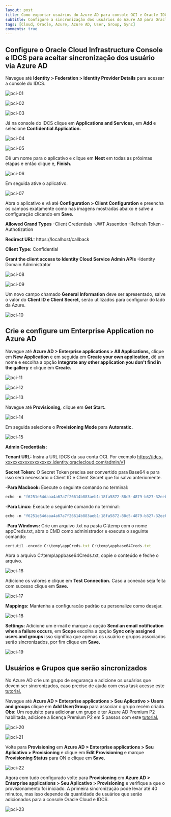 ```yaml
---
layout: post
title: Como exportar usuários do Azure AD para console OCI e Oracle IDCS
subtitle: Configure a sincronização dos usuários do Azure AD para Oracle Cloud Infrastructure e Oracle IDCS 
tags: [Cloud, Oracle, Azure, Azure AD, User, Group, Sync]
comments: true
---
```



## Configure o Oracle Cloud Infrastructure Console e IDCS para aceitar sincronização dos usuário via Azure AD

Navegue até **Identity > Federation > Identity Provider Details** para acessar a console do IDCS. 

![oci-01](https://objectstorage.sa-saopaulo-1.oraclecloud.com/p/bSHXe1-VoKSEdEe4Pgj2QIWInsAG0UnlXNGLJ9zrLAWmSlREAJNXi3kYwkuPchs3/n/gr8gkzaf8nit/b/bucket-euoraf4-site/o/POST-SCRIPTS/ss-01.png)

![oci-02](https://objectstorage.sa-saopaulo-1.oraclecloud.com/p/bSHXe1-VoKSEdEe4Pgj2QIWInsAG0UnlXNGLJ9zrLAWmSlREAJNXi3kYwkuPchs3/n/gr8gkzaf8nit/b/bucket-euoraf4-site/o/POST-SCRIPTS/ss-01.png)

![oci-03](https://objectstorage.sa-saopaulo-1.oraclecloud.com/p/bSHXe1-VoKSEdEe4Pgj2QIWInsAG0UnlXNGLJ9zrLAWmSlREAJNXi3kYwkuPchs3/n/gr8gkzaf8nit/b/bucket-euoraf4-site/o/POST-SCRIPTS/ss-01.png)

Já na console do IDCS clique em **Applications and Services,** em **Add**  e selecione **Confidential Application.**

![oci-04](https://objectstorage.sa-saopaulo-1.oraclecloud.com/p/bSHXe1-VoKSEdEe4Pgj2QIWInsAG0UnlXNGLJ9zrLAWmSlREAJNXi3kYwkuPchs3/n/gr8gkzaf8nit/b/bucket-euoraf4-site/o/POST-SCRIPTS/ss-01.png)

![oci-05](https://objectstorage.sa-saopaulo-1.oraclecloud.com/p/bSHXe1-VoKSEdEe4Pgj2QIWInsAG0UnlXNGLJ9zrLAWmSlREAJNXi3kYwkuPchs3/n/gr8gkzaf8nit/b/bucket-euoraf4-site/o/POST-SCRIPTS/ss-01.png)

Dê um nome para o aplicativo e clique em **Next** em todas as próximas etapas e então clique e, **Finish.**

![oci-06](https://objectstorage.sa-saopaulo-1.oraclecloud.com/p/bSHXe1-VoKSEdEe4Pgj2QIWInsAG0UnlXNGLJ9zrLAWmSlREAJNXi3kYwkuPchs3/n/gr8gkzaf8nit/b/bucket-euoraf4-site/o/POST-SCRIPTS/ss-01.png)

Em seguida ative o aplicativo. 

![oci-07](https://objectstorage.sa-saopaulo-1.oraclecloud.com/p/bSHXe1-VoKSEdEe4Pgj2QIWInsAG0UnlXNGLJ9zrLAWmSlREAJNXi3kYwkuPchs3/n/gr8gkzaf8nit/b/bucket-euoraf4-site/o/POST-SCRIPTS/ss-01.png)

Abra o aplicativo e vá até **Configuration > Client Configuration** e preencha os campos exatamente como nas imagens mostradas abaixo e salve a configuração clicando em **Save.**

**Allowed Grand Types**
-Client Credentials
-JWT Assention
-Refresh Token
-Authotization

**Redirect URL:** https://localhost/callback

**Client Type:** Confidential

**Grant the client access to Identity Cloud Service Admin APIs**
-Identity Domain Administrator

![oci-08](https://objectstorage.sa-saopaulo-1.oraclecloud.com/p/bSHXe1-VoKSEdEe4Pgj2QIWInsAG0UnlXNGLJ9zrLAWmSlREAJNXi3kYwkuPchs3/n/gr8gkzaf8nit/b/bucket-euoraf4-site/o/POST-SCRIPTS/ss-01.png)

![oci-09](https://objectstorage.sa-saopaulo-1.oraclecloud.com/p/bSHXe1-VoKSEdEe4Pgj2QIWInsAG0UnlXNGLJ9zrLAWmSlREAJNXi3kYwkuPchs3/n/gr8gkzaf8nit/b/bucket-euoraf4-site/o/POST-SCRIPTS/ss-01.png)

Um novo campo chamado **General Information** deve ser apresentado, salve o valor do **Client ID e Client Secret,** serão utilizados para configurar do lado da Azure.

![oci-10](https://objectstorage.sa-saopaulo-1.oraclecloud.com/p/bSHXe1-VoKSEdEe4Pgj2QIWInsAG0UnlXNGLJ9zrLAWmSlREAJNXi3kYwkuPchs3/n/gr8gkzaf8nit/b/bucket-euoraf4-site/o/POST-SCRIPTS/ss-01.png)

## Crie e configure um Enterprise Application no Azure AD

Navegue até **Azure AD > Enterprise applications > All Applications,** clique em  **New Application** e em seguida em **Create your own application,** dê um nome e escolha a opção **Integrate any other application you don't find in the gallery** e clique em **Create.**

![oci-11](https://objectstorage.sa-saopaulo-1.oraclecloud.com/p/bSHXe1-VoKSEdEe4Pgj2QIWInsAG0UnlXNGLJ9zrLAWmSlREAJNXi3kYwkuPchs3/n/gr8gkzaf8nit/b/bucket-euoraf4-site/o/POST-SCRIPTS/ss-01.png)

![oci-12](https://objectstorage.sa-saopaulo-1.oraclecloud.com/p/bSHXe1-VoKSEdEe4Pgj2QIWInsAG0UnlXNGLJ9zrLAWmSlREAJNXi3kYwkuPchs3/n/gr8gkzaf8nit/b/bucket-euoraf4-site/o/POST-SCRIPTS/ss-01.png)

![oci-13](https://objectstorage.sa-saopaulo-1.oraclecloud.com/p/bSHXe1-VoKSEdEe4Pgj2QIWInsAG0UnlXNGLJ9zrLAWmSlREAJNXi3kYwkuPchs3/n/gr8gkzaf8nit/b/bucket-euoraf4-site/o/POST-SCRIPTS/ss-01.png)

Navegue até **Provisioning,** clique em **Get Start.**

![oci-14](https://objectstorage.sa-saopaulo-1.oraclecloud.com/p/bSHXe1-VoKSEdEe4Pgj2QIWInsAG0UnlXNGLJ9zrLAWmSlREAJNXi3kYwkuPchs3/n/gr8gkzaf8nit/b/bucket-euoraf4-site/o/POST-SCRIPTS/ss-01.png)

Em seguida selecione o **Provisioning Mode** para **Automatic.**

![oci-15](https://objectstorage.sa-saopaulo-1.oraclecloud.com/p/bSHXe1-VoKSEdEe4Pgj2QIWInsAG0UnlXNGLJ9zrLAWmSlREAJNXi3kYwkuPchs3/n/gr8gkzaf8nit/b/bucket-euoraf4-site/o/POST-SCRIPTS/ss-01.png)

**Admin Credentials:** 

**Tenant URL:** Insira a URL IDCS da sua conta OCI. Por exemplo https://idcs-xxxxxxxxxxxxxxxxxxx.identity.oraclecloud.com/admin/v1

**Secret Token:** O Secret Token precisa ser convertido para Base64 e para isso será necessário o Client ID e Client Secret que foi salvo anteriomente.

-**Para Macbook:** Execute o seguinte comando no terminal:

```javascript
echo -n "f6251e54daaa4a67a7f26614b883aeb1:18fa5872-88c5-4879-b327-32eebe9712bc" | base64
```

-**Para Linux:** Execute o seguinte comando no terminal:

```javascript
echo -n "f6251e54daaa4a67a7f26614b883aeb1:18fa5872-88c5-4879-b327-32eebe9712bc" | base64 -w 0
```

-**Para Windows:** Crie um arquivo .txt na pasta C:\temp com o nome appCreds.txt, abra o CMD como administrador e execute o seguinte comando:

```javascript
certutil -encode C:\temp\appCreds.txt C:\temp\appbase64Creds.txt
```
Abra o arquivo C:\temp\appbase64Creds.txt, copie o conteúdo e feche o arquivo.

![oci-16](https://objectstorage.sa-saopaulo-1.oraclecloud.com/p/bSHXe1-VoKSEdEe4Pgj2QIWInsAG0UnlXNGLJ9zrLAWmSlREAJNXi3kYwkuPchs3/n/gr8gkzaf8nit/b/bucket-euoraf4-site/o/POST-SCRIPTS/ss-01.png)

Adicione os valores e clique em **Test Connection.** Caso a conexão seja feita com sucesso clique em **Save.**

![oci-17](https://objectstorage.sa-saopaulo-1.oraclecloud.com/p/bSHXe1-VoKSEdEe4Pgj2QIWInsAG0UnlXNGLJ9zrLAWmSlREAJNXi3kYwkuPchs3/n/gr8gkzaf8nit/b/bucket-euoraf4-site/o/POST-SCRIPTS/ss-01.png)

**Mappings:** Mantenha a configuracão padrão ou personalize como desejar.

![oci-18](https://objectstorage.sa-saopaulo-1.oraclecloud.com/p/bSHXe1-VoKSEdEe4Pgj2QIWInsAG0UnlXNGLJ9zrLAWmSlREAJNXi3kYwkuPchs3/n/gr8gkzaf8nit/b/bucket-euoraf4-site/o/POST-SCRIPTS/ss-01.png)

**Settings:** Adicione um e-mail e marque a opção **Send an email notification when a failure occurs**, em **Scope** escolha a opção **Sync only assigned users and groups** isso significa que apenas os usuário e grupos associados serão sincronizados, por fim clique em **Save.**

![oci-19](https://objectstorage.sa-saopaulo-1.oraclecloud.com/p/bSHXe1-VoKSEdEe4Pgj2QIWInsAG0UnlXNGLJ9zrLAWmSlREAJNXi3kYwkuPchs3/n/gr8gkzaf8nit/b/bucket-euoraf4-site/o/POST-SCRIPTS/ss-01.png)

## Usuários e Grupos que serão sincronizados

No Azure AD crie um grupo de segurança e adicione os usuários que devem ser sincronizados, caso precise de ajuda com essa task acesse este [tutorial.](https://docs.microsoft.com/pt-br/azure/active-directory/fundamentals/active-directory-groups-create-azure-portal)

Navegue até **Azure AD > Enterprise applications > Seu Aplicativo > Users and groups** clique em **Add User/Group** para associar o grupo recém criado. **Obs:** Um requisito para adicionar um grupo é ter Azure AD Premium P2 habilitada, adicione a licença Premium P2 em 5 passos com este [tutorial.](https://azure.microsoft.com/pt-br/trial/get-started-active-directory/)

![oci-20](https://objectstorage.sa-saopaulo-1.oraclecloud.com/p/bSHXe1-VoKSEdEe4Pgj2QIWInsAG0UnlXNGLJ9zrLAWmSlREAJNXi3kYwkuPchs3/n/gr8gkzaf8nit/b/bucket-euoraf4-site/o/POST-SCRIPTS/ss-01.png)

![oci-21](https://objectstorage.sa-saopaulo-1.oraclecloud.com/p/bSHXe1-VoKSEdEe4Pgj2QIWInsAG0UnlXNGLJ9zrLAWmSlREAJNXi3kYwkuPchs3/n/gr8gkzaf8nit/b/bucket-euoraf4-site/o/POST-SCRIPTS/ss-01.png)

Volte para **Provisioning** em  **Azure AD > Enterprise applications > Seu Aplicativo > Provisioning** e clique em **Edit Provisioning** e marque **Provisioning Status** para ON e clique em **Save.**

![oci-22](https://objectstorage.sa-saopaulo-1.oraclecloud.com/p/bSHXe1-VoKSEdEe4Pgj2QIWInsAG0UnlXNGLJ9zrLAWmSlREAJNXi3kYwkuPchs3/n/gr8gkzaf8nit/b/bucket-euoraf4-site/o/POST-SCRIPTS/ss-01.png)

Agora com tudo configurado volte para **Provisioning** em  **Azure AD > Enterprise applications > Seu Aplicativo > Provisioning** e verifique a que o provisionamento foi iniciado. A primeira sincronização pode levar até 40 minutos, mas isso depende da quantidade de usuários que serão adicionados para a console Oracle Cloud e IDCS.

![oci-23](https://objectstorage.sa-saopaulo-1.oraclecloud.com/p/bSHXe1-VoKSEdEe4Pgj2QIWInsAG0UnlXNGLJ9zrLAWmSlREAJNXi3kYwkuPchs3/n/gr8gkzaf8nit/b/bucket-euoraf4-site/o/POST-SCRIPTS/ss-01.png)








